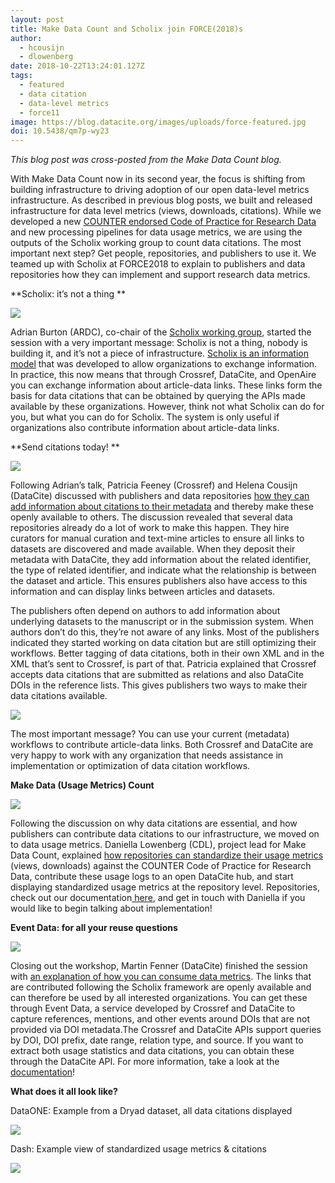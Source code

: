 ```yaml
---
layout: post
title: Make Data Count and Scholix join FORCE(2018)s
author:
  - hcousijn
  - dlowenberg
date: 2018-10-22T13:24:01.127Z
tags:
  - featured
  - data citation
  - data-level metrics
  - force11
image: https://blog.datacite.org/images/uploads/force-featured.jpg
doi: 10.5438/qm7p-wy23
---
```

_This blog post was cross-posted from the Make Data Count blog._

With Make Data Count now in its second year, the focus is shifting from building infrastructure to driving adoption of our open data-level metrics infrastructure. As described in previous blog posts, we built and released infrastructure for data level metrics (views, downloads, citations). While we developed a new [COUNTER endorsed Code of Practice for Research Data](https://www.projectcounter.org/code-practice-research-data/) and new processing pipelines for data usage metrics, we are using the outputs of the Scholix working group to count data citations. The most important next step? Get people, repositories, and publishers to use it. We teamed up with Scholix at FORCE2018 to explain to publishers and data repositories how they can implement and support research data metrics.

**Scholix: it’s not a thing **

![](/images/uploads/scholix_force.png)

Adrian Burton (ARDC), co-chair of the [Scholix working group](https://www.rd-alliance.org/groups/rdawds-scholarly-link-exchange-scholix-wg), started the session with a very important message: Scholix is not a thing, nobody is building it, and it’s not a piece of infrastructure. [Scholix is an information model](https://docs.google.com/presentation/d/1vs-32RAolKGp_ELe8j062PD34aR6EFQq7-u-97VorT4/edit) that was developed to allow organizations to exchange information. In practice, this now means that through Crossref, DataCite, and OpenAire you can exchange information about article-data links. These links form the basis for data citations that can be obtained by querying the APIs made available by these organizations. However, think not what Scholix can do for you, but what you can do for Scholix. The system is only useful if organizations also contribute information about article-data links.

**Send citations today! **

![](/images/uploads/datacite-force.jpg)

Following Adrian’s talk, Patricia Feeney (Crossref) and Helena Cousijn (DataCite) discussed with publishers and data repositories [how they can add information about citations to their metadata](https://docs.google.com/presentation/d/1OHOKiE5fSt5ud7E8OdkaCEGmR3PC7iW2M9H4OrNxHYE/edit) and thereby make these openly available to others. The discussion revealed that several data repositories already do a lot of work to make this happen. They hire curators for manual curation and text-mine articles to ensure all links to datasets are discovered and made available. When they deposit their metadata with DataCite, they add information about the related identifier, the type of related identifier, and indicate what the relationship is between the dataset and article. This ensures publishers also have access to this information and can display links between articles and datasets.

The publishers often depend on authors to add information about underlying datasets to the manuscript or in the submission system. When authors don’t do this, they’re not aware of any links. Most of the publishers indicated they started working on data citation but are still optimizing their workflows. Better tagging of data citations, both in their own XML and in the XML that’s sent to Crossref, is part of that. Patricia explained that Crossref accepts data citations that are submitted as relations and also DataCite DOIs in the reference lists. This gives publishers two ways to make their data citations available.

![](/images/uploads/corssref_force.jpg)

The most important message? You can use your current (metadata) workflows to contribute article-data links. Both Crossref and DataCite are very happy to work with any organization that needs assistance in implementation or optimization of data citation workflows.

**Make Data (Usage Metrics) Count**

![](/images/uploads/counter_force.png)

Following the discussion on why data citations are essential, and how publishers can contribute data citations to our infrastructure, we moved on to data usage metrics. Daniella Lowenberg (CDL), project lead for Make Data Count, explained [how repositories can standardize their usage metrics](https://docs.google.com/presentation/d/1xleMC-NyjAJRj_Tv2fRsS5ppcY7A594RL4vFFe5MEpo/edit?usp=sharing) (views, downloads) against the COUNTER Code of Practice for Research Data, contribute these usage logs to an open DataCite hub, and start displaying standardized usage metrics at the repository level. Repositories, check out our documentation[ here](https://makedatacount.org/roadmap/), and get in touch with Daniella if you would like to begin talking about implementation!

**Event Data: for all your reuse questions**

![](/images/uploads/eventdata_force.png)

Closing out the workshop, Martin Fenner (DataCite) finished the session with [an explanation of how you can consume data metrics](https://docs.google.com/presentation/d/1sq8XTI5OBEZw0cZNuv9ILIPYIuv87y1ndexahqUoc94/edit#slide=id.g43e23b526f_0_0). The links that are contributed following the Scholix framework are openly available and can therefore be used by all interested organizations. You can get these through Event Data, a service developed by Crossref and DataCite to capture references, mentions, and other events around DOIs that are not provided via DOI metadata.The Crossref and DataCite APIs support queries by DOI, DOI prefix, date range, relation type, and source. If you want to extract both usage statistics and data citations, you can obtain these through the DataCite API.  For more information, take a look at the [documentation](https://support.datacite.org/docs/eventdata-guide)! 

**What does it all look like?**

DataONE: Example from a Dryad dataset, all data citations displayed

![](/images/uploads/dataone_force.png)

Dash: Example view of standardized usage metrics & citations

![](/images/uploads/dash_force.png)
